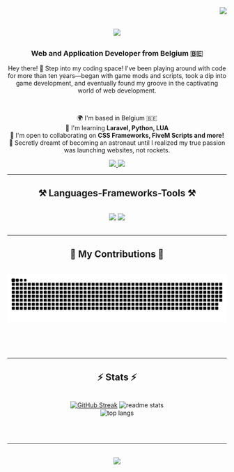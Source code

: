 <img align="right" src="https://visitor-badge.laobi.icu/badge?page_id=sSisiTech.sSisiTech" />

<h1 align="center">
    <img src="https://readme-typing-svg.herokuapp.com/?font=Tektur&size=35&center=true&vCenter=true&width=500&height=70&duration=4000&lines=Hey+There!+👋;+I'm+Sisi!;" />
</h1>

<h3 align="center">Web and Application Developer from Belgium 🇧🇪</h3>

<p align="center">Hey there! 👋 Step into my coding space! I've been playing around with code for more than ten years—began with game mods and scripts, took a dip into game development, and eventually found my groove in the captivating world of web development.</p>

<br/>


<div align="center">
 
 
🌍  I'm based in Belgium 🇧🇪 <br/>
🧠  I'm learning **Laravel, Python, LUA** <br/>
🤝  I'm open to collaborating on **CSS Frameworks, FiveM Scripts and more!** <br/>
🚀  Secretly dreamt of becoming an astronaut until I realized my true passion was launching websites, not rockets.

 </div>

 <div align="center"> 
  <a href="https://discord.com/users/justsisi">
    <img src="https://img.shields.io/badge/Discord-333333?style=for-the-badge&logo=discord&logoColor=midnight" />
  </a>
  <a href="https://www.youtube.com/@sisitech">
    <img src="https://img.shields.io/badge/Youtube-333333?style=for-the-badge&logo=youtube&logoColor=red" />
  </a>
</div>

 <hr/>

 <h2 align="center">⚒️ Languages-Frameworks-Tools ⚒️</h2>
<br/>
<div align="center">
    <img src="https://skillicons.dev/icons?i=cs,php,html,css,javascript,vscode,github,bootstrap,tailwind,c,cpp,lua" />
    <img src="https://skillicons.dev/icons?i=laravel,jquery,python,mysql,arduino,dotnet,linux" /><br>
</div>

<br/>
<hr/>

<div align="center">
  <h2>🐍 My Contributions 🐍</h2>
  <br>
  <img alt="snake eating my contributions" src="https://raw.githubusercontent.com/sSisiTech/sSisiTech/output/github-contribution-grid-snake.svg" />
  
  <br/><br/><br/>
</div>

<hr/>


<h2 align="center">⚡ Stats ⚡</h2>
<br>
<div align=center>
    <a href="https://git.io/streak-stats"><img height=165 src="https://github-readme-streak-stats-two-tau.vercel.app?user=sSisiTech&theme=react&border_radius=10" alt="GitHub Streak" /></a>
    <img width=390 src="https://github-readme-stats.vercel.app/api?username=sSisiTech&show_icons=true&theme=react&rank_icon=github&border_radius=10" alt="readme stats" />
    <br/>
    <img width=325 align="center" src="https://github-readme-stats.vercel.app/api/top-langs/?username=sSisiTech&hide=HTML&langs_count=8&layout=compact&theme=react&border_radius=10&size_weight=0.5&count_weight=0.5&exclude_repo=github-readme-stats" alt="top langs" />
</div>

<br/><br/>

<hr/>

<br/>

<div align="center">
<a href="https://www.buymeacoffee.com/sisidev"><img src="https://cdn.buymeacoffee.com/buttons/v2/default-yellow.png" width="200"/></a>
</div>

<br/>
